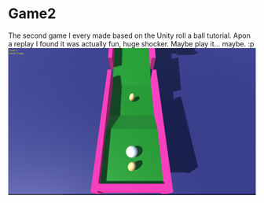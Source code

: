 # Game2
The second game I every made based on the Unity roll a ball tutorial.
Apon a replay I found it was actually fun, huge shocker. Maybe play it... maybe. :p 
![](Sceenshot.PNG)
